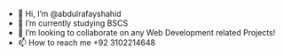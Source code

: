 - 👋 Hi, I’m @abdulrafayshahid
- 🌱 I’m currently studying BSCS
- 💞️ I’m looking to collaborate on any Web Development related Projects!
- 📫 How to reach me +92 3102214648

<!---
abdulrafayshahid/abdulrafayshahid is a ✨ special ✨ repository because its `README.md` (this file) appears on your GitHub profile.
You can click the Preview link to take a look at your changes.
--->
